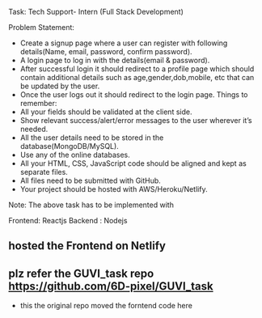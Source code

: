 Task: Tech Support- Intern (Full Stack Development)

Problem Statement:
- Create a signup page where a user can register with following details(Name,
email, password, confirm password).
- A login page to log in with the details(email & password).
- After successful login it should redirect to a profile page which should
contain additional details such as age,gender,dob,mobile, etc that can be
updated by the user.
- Once the user logs out it should redirect to the login page.
Things to remember:
- All your fields should be validated at the client side.
- Show relevant success/alert/error messages to the user wherever it’s needed.
- All the user details need to be stored in the database(MongoDB/MySQL).
- Use any of the online databases.
- All your HTML, CSS, JavaScript code should be aligned and kept as
separate files.
- All files need to be submitted with GitHub.
- Your project should be hosted with AWS/Heroku/Netlify.

Note: The above task has to be implemented with

Frontend: Reactjs
Backend : Nodejs

## hosted the Frontend on Netlify
## plz refer the GUVI_task repo https://github.com/6D-pixel/GUVI_task
- this the original repo moved the forntend code here
